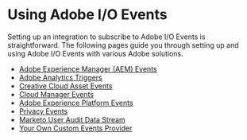 # Using Adobe I/O Events

Setting up an integration to subscribe to Adobe I/O Events is straightforward. The following pages guide you through setting up and using Adobe I/O Events with various Adobe solutions.

* [Adobe Experience Manager (AEM) Events](aem/index.md)  
* [Adobe Analytics Triggers](analytics-triggers-event-setup.md)  
* [Creative Cloud Asset Events](cc-asset-event-setup.md) 
* [Cloud Manager Events](/apis/experiencecloud/cloud-manager/docs.html#!AdobeDocs/cloudmanager-api-docs/master/create-event-integration.md)
* [Adobe Experience Platform Events](experience-platform-event-setup.md)
* [Privacy Events](privacy-event-setup.md)
* [Marketo User Audit Data Stream](marketo-user-audit-data-stream-setup.md)
* [Your Own Custom Events Provider](custom_events.md)

<!-- - [Adobe Stock](using/adobe-stock-event-setup.md) -->

<!--  commenting out; this is not shipping yet
 ## Using Events with Adobe I/O Runtime
See the Adobe I/O Events Developer Guide:
- [Using Events and Runtime](../../runtime/runtime-events.md) * note: URL tk *
- [Using the I/O SDK](../../runtime/using/api_sdk.md) * note: URL tk * 
-->
